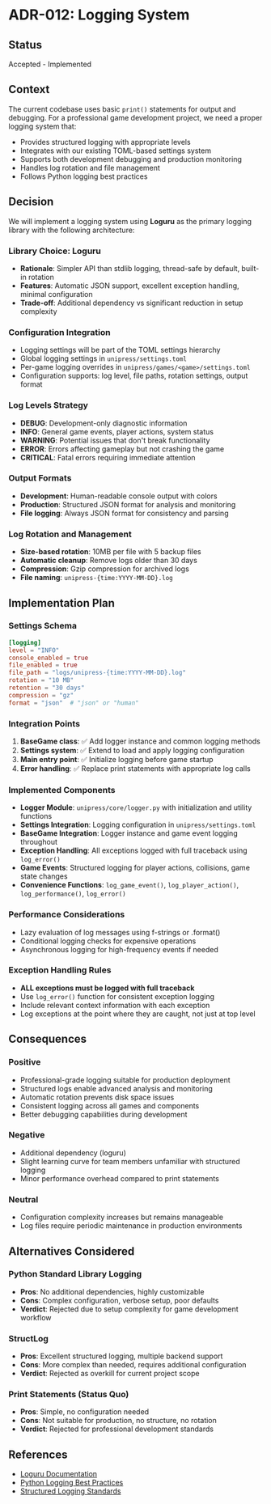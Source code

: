 # ADR-012: Logging System

## Status
Accepted - Implemented

## Context
The current codebase uses basic `print()` statements for output and debugging. For a professional game development project, we need a proper logging system that:

- Provides structured logging with appropriate levels
- Integrates with our existing TOML-based settings system
- Supports both development debugging and production monitoring
- Handles log rotation and file management
- Follows Python logging best practices

## Decision
We will implement a logging system using **Loguru** as the primary logging library with the following architecture:

### Library Choice: Loguru
- **Rationale**: Simpler API than stdlib logging, thread-safe by default, built-in rotation
- **Features**: Automatic JSON support, excellent exception handling, minimal configuration
- **Trade-off**: Additional dependency vs significant reduction in setup complexity

### Configuration Integration
- Logging settings will be part of the TOML settings hierarchy
- Global logging settings in `unipress/settings.toml`
- Per-game logging overrides in `unipress/games/<game>/settings.toml`
- Configuration supports: log level, file paths, rotation settings, output format

### Log Levels Strategy
- **DEBUG**: Development-only diagnostic information
- **INFO**: General game events, player actions, system status
- **WARNING**: Potential issues that don't break functionality
- **ERROR**: Errors affecting gameplay but not crashing the game
- **CRITICAL**: Fatal errors requiring immediate attention

### Output Formats
- **Development**: Human-readable console output with colors
- **Production**: Structured JSON format for analysis and monitoring
- **File logging**: Always JSON format for consistency and parsing

### Log Rotation and Management
- **Size-based rotation**: 10MB per file with 5 backup files
- **Automatic cleanup**: Remove logs older than 30 days
- **Compression**: Gzip compression for archived logs
- **File naming**: `unipress-{time:YYYY-MM-DD}.log`

## Implementation Plan

### Settings Schema
```toml
[logging]
level = "INFO"
console_enabled = true
file_enabled = true
file_path = "logs/unipress-{time:YYYY-MM-DD}.log"
rotation = "10 MB"
retention = "30 days"
compression = "gz"
format = "json"  # "json" or "human"
```

### Integration Points
1. **BaseGame class**: ✅ Add logger instance and common logging methods
2. **Settings system**: ✅ Extend to load and apply logging configuration
3. **Main entry point**: ✅ Initialize logging before game startup
4. **Error handling**: ✅ Replace print statements with appropriate log calls

### Implemented Components
- **Logger Module**: `unipress/core/logger.py` with initialization and utility functions
- **Settings Integration**: Logging configuration in `unipress/settings.toml`
- **BaseGame Integration**: Logger instance and game event logging throughout
- **Exception Handling**: All exceptions logged with full traceback using `log_error()`
- **Game Events**: Structured logging for player actions, collisions, game state changes
- **Convenience Functions**: `log_game_event()`, `log_player_action()`, `log_performance()`, `log_error()`

### Performance Considerations
- Lazy evaluation of log messages using f-strings or .format()
- Conditional logging checks for expensive operations
- Asynchronous logging for high-frequency events if needed

### Exception Handling Rules
- **ALL exceptions must be logged with full traceback**
- Use `log_error()` function for consistent exception logging
- Include relevant context information with each exception
- Log exceptions at the point where they are caught, not just at top level

## Consequences

### Positive
- Professional-grade logging suitable for production deployment
- Structured logs enable advanced analysis and monitoring
- Automatic rotation prevents disk space issues
- Consistent logging across all games and components
- Better debugging capabilities during development

### Negative
- Additional dependency (loguru)
- Slight learning curve for team members unfamiliar with structured logging
- Minor performance overhead compared to print statements

### Neutral
- Configuration complexity increases but remains manageable
- Log files require periodic maintenance in production environments

## Alternatives Considered

### Python Standard Library Logging
- **Pros**: No additional dependencies, highly customizable
- **Cons**: Complex configuration, verbose setup, poor defaults
- **Verdict**: Rejected due to setup complexity for game development workflow

### StructLog
- **Pros**: Excellent structured logging, multiple backend support
- **Cons**: More complex than needed, requires additional configuration
- **Verdict**: Rejected as overkill for current project scope

### Print Statements (Status Quo)
- **Pros**: Simple, no configuration needed
- **Cons**: Not suitable for production, no structure, no rotation
- **Verdict**: Rejected for professional development standards

## References
- [Loguru Documentation](https://loguru.readthedocs.io/)
- [Python Logging Best Practices](https://docs.python.org/3/howto/logging.html)
- [Structured Logging Standards](https://engineering.grab.com/structured-logging)
